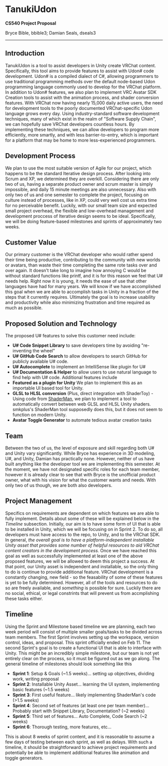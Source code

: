 # TanukiUdon
**CS540 Project Proposal**

Bryce Bible, bbible3;  Damian Seals, dseals3
<hr/>

## Introduction
TanukiUdon is a tool to assist developers in Unity create VRChat content. Specifically, this tool aims to provide features to assist with Udon# code development. 
Udon# is a compiled dialect of C#, allowing programmers to use traditional programming methods over the default node-based Udon programming language commonly used to develop for the VRChat platform.
In addition to Udon# features, we also plan to implement VRC Avatar SDK Creation tools to assist with the animation process, and shader conversion features.
With VRChat now having nearly 15,000 daily active users, the need for development tools to the poorly documented VRChat-specific Udon language grows every day.
Using industry-standard software development techniques, many of which exist in the realm of "Software Supply Chain", we can hopefully save VRChat developers countless hours.
By implementing these techniques, we can allow developers to program more efficiently, more smartly, and with less barrier-to-entry, which is important for a platform that may be home to more less-experienced programmers.
## Development Process
We plan to use the most suitable version of Agile for our project, which happens to be the standard Iterative design process. After looking into Scrum and XP, we determined they are overkill. Considering there are only two of us, having a separate product owner and scrum master is simply impossible, and daily 15 minute meetings are also unnecessary. Also with only two of us and one semester to complete the project, focusing on culture instead of processes, like in XP, could very well cost us extra time for no perceivable benefit. Luckily, with our small team size and expected small project overhead, the flexible and low-overhead management and development proccess of Iterative design seems to be ideal. Specifically, we will be doing feature-based milestones and sprints of approximately two weeks.
## Customer Value
Our primary customer is the VRChat developer who would rather spend their time being productive, contributing to the community with new worlds or avatars, than waste their time completing the same rote tasks over and over again. It doesn't take long to imagine how annoying C would be without standard functions like printf, and it is for this reason we feel that U# needs help. Right now it is young, it needs the ease of use that other languages have had for many years. We will know if we have accomplished this goal when we are able to accomplish tasks in Unity in a fraction of the steps that it currently requires. Ultimately the goal is to increase usability and productivity while also minimizing frustration and time required as much as possible.
## Proposed Solution and Technology
The proposed U# features to solve this customer need include:
* **U# Code Snippet Library** to save developers time by avoiding "re-inventing the wheel" 
* **U# GitHub Code Search** to allow developers to search GitHub for publicly available U# code. 
* **U# Autocomplete** to implement an IntelliSense like plugin for U# 
* **U# Documentation & Helper** to allow users to use natural language to find help with U# code.
Additional features include
* **Featured as a plugin for Unity** We plan to implement this as an importable UI based tool for Unity.
* **GLSL to HLSL conversion** (Plus, direct integration with ShaderToy) - Using code from [ShaderMan](https://github.com/smkplus/ShaderMan), we plan to implement a tool to automatically convert between web GLSL and HLSL Unity shaders. smkplus's ShaderMan tool supposedly does this, but it does not seem to function on modern Unity.
* **Avatar Toggle Generator** to automate tedious avatar creation tasks
## Team
Between the two of us, the level of exposure and skill regarding both U# and Unity vary significantly. While Bryce has experience in 3D modeling, U#, and Unity, Damian has practically none. However, neither of us have built anything like the developer tool we are implementing this semester.
At the moment, we have not designated specific roles for each team member, however it is already clear to see that with Bryce is the unofficial product owner, what with his vision for what the customer wants and needs. With only two of us though, we are both also developers.
## Project Management
Specifics on requirements are dependent on which features we are able to fully implement. Details about some of these will be explained below in the *Timeline* subsection.
Initially, our aim is to have some form of UI that is able to be installed in Unity, which we will be focusing on in Sprint 2. To do so, all developers must have access to the repo, to Unity, and to the VRChat SDK.
In general, *the overall goal is to have a platform-independent installable Unity asset that provides some number of helpful resources to aid VRChat content creators in the development process.*
Once we have reached this goal as well as successfully implemented at least one of the above proposed features, we will be allowed to deem this project a success. At that point, our Unity asset is independent and installable, so the only thing to do is continue to provide additional feature.
VRChat development is a constantly changing, new field - so the feasability of some of these features is yet to be fully determined.
However, all of the tools and resources to do so are freely available, and *something* is possible for sure. Luckily there are no social, ethical, or legal constrints that will prevent us from accmplishing these tasks either.
## Timeline
Using the Sprint and Milestone based timeline we are planning, each two week period will consist of multiple smaller goals/tasks to be divided across team members. The first Sprint involves setting up the workspace, version control, ideas, and proposal. This sprint officially ended on Feb 11. The second Sprint's goal is to create a functional UI that is able to interface with Unity. This might be an incredibly simple milestone, but our team is not yet entirely clear on the process, so it must be figured out as we go along. The general timeline of milestones should look something like this
* **Sprint 1**: Setup & Goals (~1.5 weeks)... setting up objectives, dividing work, writing proposal
* **Sprint 2**: Installable Unity Asset... learning the UI system, implementing basic features (~1.5 weeks)
* **Sprint 3**: First useful feature... likely implementing ShaderMan's code (>1.5 weeks)
* **Sprint 4**: Second set of features (at least one per team member)... Probably start with Snippet Library, Documentation? (~2 weeks)
* **Sprint 5**: Third set of features... Auto Complete, Code Search (~2 weeks)
* **Sprint 6**: Thorough testing, more features, etc...

This is about 8 weeks of sprint content, and it is reasonable to assume a few days of testing between each sprint, as well as delays. With such a timeline, it should be straightforward to achieve project requirements and potentially be able to implement additional features like animation and toggle generators.
